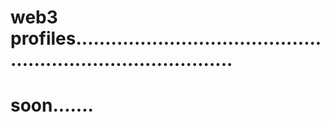 # web3 profiles................................................................................
# soon.......
